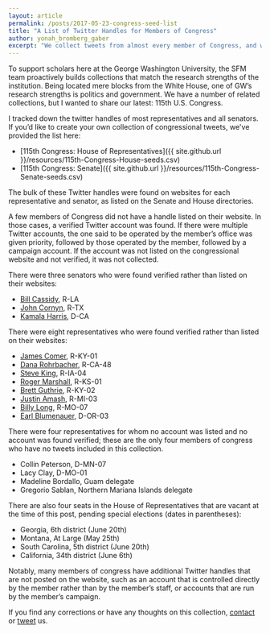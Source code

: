 ```yaml
---
layout: article
permalink: /posts/2017-05-23-congress-seed-list
title: "A List of Twitter Handles for Members of Congress"
author: yonah_bromberg_gaber
excerpt: "We collect tweets from almost every member of Congress, and we provide the list of handles here."
---
```


To support scholars here at the George Washington University, the SFM team proactively builds collections that match the research strengths of the institution. Being located mere blocks from the White House, one of GW’s research strengths is politics and government. We have a number of related collections, but I wanted to share our latest: 115th U.S. Congress.

I tracked down the twitter handles of most representatives and all senators. If you’d like to create your own collection of congressional tweets, we've provided the list here:
+ [115th Congress: House of Representatives]({{ site.github.url }}/resources/115th-Congress-House-seeds.csv)
+ [115th Congress: Senate]({{ site.github.url }}/resources/115th-Congress-Senate-seeds.csv)

The bulk of these Twitter handles were found on websites for each representative and senator, as listed on the Senate and House directories.

A few members of Congress did not have a handle listed on their website. In those cases, a verified Twitter account was found. If there were multiple Twitter accounts, the one said to be operated by the member’s office was given priority, followed by those operated by the member, followed by a campaign account. If the account was not listed on the congressional website and not verified, it was not collected.

There were three senators who were found verified rather than listed on their websites:

+ [Bill Cassidy](https://twitter.com/BillCassidy), R-LA
+ [John Cornyn](https://twitter.com/JohnCornyn), R-TX
+	[Kamala Harris](https://twitter.com/KamalaHarris), D-CA

There were eight representatives who were found verified rather than listed on their websites:
+ [James Comer](https://twitter.com/KYComer), R-KY-01
+ [Dana Rohrbacher](https://twitter.com/danarohrabacher), R-CA-48
+ [Steve King](https://twitter.com/SteveKingIA), R-IA-04
+ [Roger Marshall](https://twitter.com/RogerMarshallMD), R-KS-01
+ [Brett Guthrie](https://twitter.com/brettguthrie), R-KY-02
+ [Justin Amash](https://twitter.com/justinamash), R-MI-03
+	[Billy Long](https://twitter.com/USRepLong), R-MO-07
+	[Earl Blumenauer](https://twitter.com/repblumenauer), D-OR-03

There were four representatives for whom no account was listed and no account was found verified; these are the only four members of congress who have no tweets included in this collection.
+ Collin Peterson, D-MN-07
+ Lacy Clay, D-MO-01
+	Madeline Bordallo, Guam delegate
+ Gregorio Sablan, Northern Mariana Islands delegate

There are also four seats in the House of Representatives that are vacant at the time of this post, pending special elections (dates in parentheses):
+ Georgia, 6th district (June 20th)
+ Montana, At Large (May 25th)
+ South Carolina, 5th district (June 20th)
+ California, 34th district (June 6th)

Notably, many members of congress have additional Twitter handles that are not posted on the website, such as an account that is controlled directly by the member rather than by the member’s staff, or accounts that are run by the member’s campaign.

If you find any corrections or have any thoughts on this collection, [contact]() or [tweet]() us.
